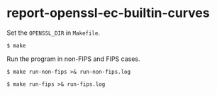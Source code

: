 # report-openssl-ec-builtin-curves

Set the `OPENSSL_DIR` in `Makefile`.

```
$ make
```

Run the program in non-FIPS and FIPS cases.

```
$ make run-non-fips >& run-non-fips.log

$ make run-fips >& run-fips.log
```
